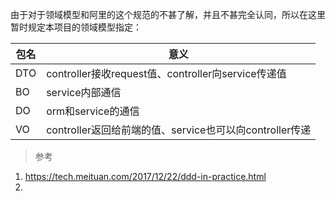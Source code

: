由于对于领域模型和阿里的这个规范的不甚了解，并且不甚完全认同，所以在这里暂时规定本项目的领域模型指定：

| 包名 | 意义                                                    |
| ---- | ------------------------------------------------------- |
| DTO  | controller接收request值、controller向service传递值      |
| BO   | service内部通信                                         |
| DO   | orm和service的通信                                      |
| VO   | controller返回给前端的值、service也可以向controller传递 |



> 参考

1. https://tech.meituan.com/2017/12/22/ddd-in-practice.html
2. 

